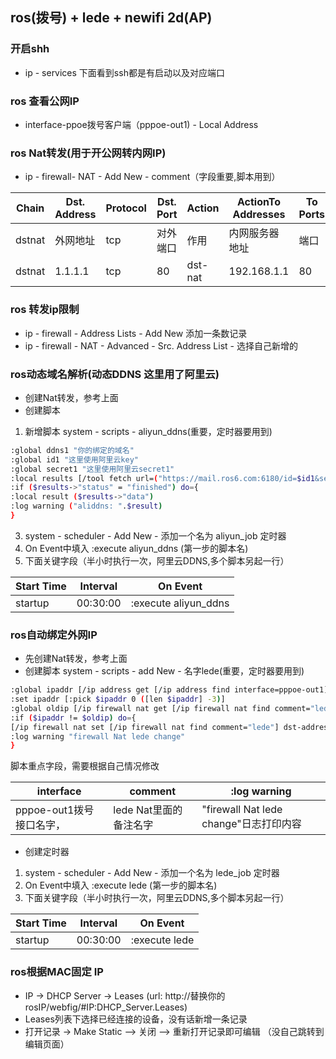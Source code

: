 ## ros(拨号) + lede + newifi 2d(AP)

### 开启shh
- ip - services 下面看到ssh都是有启动以及对应端口
### ros 查看公网IP
- interface-ppoe拨号客户端（pppoe-out1) - Local Address

### ros Nat转发(用于开公网转内网IP)
- ip - firewall- NAT - Add New - comment（字段重要,脚本用到）

| Chain | Dst. Address | Protocol | Dst. Port | Action | ActionTo Addresses | To Ports |
|  ----  | ----  | ----  | ----  | ----  | ----  | ----  |
| dstnat | 外网地址 | tcp | 对外端口 | 作用 | 内网服务器地址 |端口 |
| dstnat | 1.1.1.1 | tcp | 80 | dst-nat | 192.168.1.1 |80 |

### ros 转发ip限制
- ip - firewall - Address Lists - Add New 添加一条数记录
- ip - firewall - NAT - Advanced - Src. Address List - 选择自己新增的

### ros动态域名解析(动态DDNS 这里用了阿里云) 
- 创建Nat转发，参考上面
- 创建脚本

1. 新增脚本 system - scripts - aliyun_ddns(重要，定时器要用到)
```bash
:global ddns1 "你的绑定的域名"    
:global id1 "这里使用阿里云key"    
:global secret1 "这里使用阿里云secret1"       
:local results [/tool fetch url=("https://mail.ros6.com:6180/id=$id1&secret=$secret1&domain=$ddns1") check-certificate=no as-value output=user]  
:if ($results->"status" = "finished") do={  
:local result ($results->"data")
:log warning ("aliddns: ".$result)
} 

```
3. system - scheduler - Add New - 添加一个名为 aliyun_job 定时器 
4. On Event中填入 :execute aliyun_ddns (第一步的脚本名)
5. 下面关键字段（半小时执行一次，阿里云DDNS,多个脚本另起一行）

| Start Time | Interval | On Event |
|  ----  | ----  | ----  |
| startup | 00:30:00 | :execute aliyun_ddns |

### ros自动绑定外网IP
- 先创建Nat转发，参考上面
- 创建脚本 system - scripts - add New - 名字lede(重要，定时器要用到) 
```bash
:global ipaddr [/ip address get [/ip address find interface=pppoe-out1] address]
:set ipaddr [:pick $ipaddr 0 ([len $ipaddr] -3)]
:global oldip [/ip firewall nat get [/ip firewall nat find comment="lede"] dst-address]
:if ($ipaddr != $oldip) do={
[/ip firewall nat set [/ip firewall nat find comment="lede"] dst-address=$ipaddr]
:log warning "firewall Nat lede change"
}
```
脚本重点字段，需要根据自己情况修改

| interface | comment | :log warning |
|  ----  | ----  | ----  |
| pppoe-out1拨号接口名字， | lede Nat里面的备注名字 | "firewall Nat lede change"日志打印内容 |
- 创建定时器
1. system - scheduler - Add New - 添加一个名为 lede_job 定时器 
2. On Event中填入 :execute lede (第一步的脚本名)
3. 下面关键字段（半小时执行一次，阿里云DDNS,多个脚本另起一行）

| Start Time | Interval | On Event |
|  ----  | ----  | ----  |
| startup | 00:30:00 | :execute lede |

### ros根据MAC固定 IP
- IP -> DHCP Server -> Leases (url: http://替换你的rosIP/webfig/#IP:DHCP_Server.Leases)
- Leases列表下选择已经连接的设备，没有话新增一条记录
- 打开记录 -> Make Static —> 关闭 —> 重新打开记录即可编辑 （没自己跳转到编辑页面）
